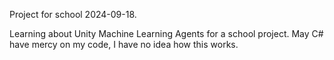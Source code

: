 Project for school 2024-09-18.

Learning about Unity Machine Learning Agents for a school project.
May C# have mercy on my code, I have no idea how this works.

